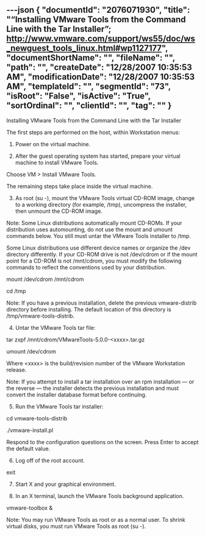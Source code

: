 ---json
{
  "documentId": "2076071930",
  "title": "“Installing VMware Tools from the Command Line with the Tar Installer”; http://www.vmware.com/support/ws55/doc/ws_newguest_tools_linux.html#wp1127177",
  "documentShortName": "",
  "fileName": "",
  "path": "",
  "createDate": "12/28/2007 10:35:53 AM",
  "modificationDate": "12/28/2007 10:35:53 AM",
  "templateId": "",
  "segmentId": "73",
  "isRoot": "False",
  "isActive": "True",
  "sortOrdinal": "",
  "clientId": "",
  "tag": ""
}
---

Installing VMware Tools from the Command Line with the Tar Installer

The first steps are performed on the host, within Workstation menus:

1. Power on the virtual machine.

2. After the guest operating system has started, prepare your virtual machine to install VMware Tools.

Choose VM &gt; Install VMware Tools.

The remaining steps take place inside the virtual machine.

3. As root (su -), mount the VMware Tools virtual CD-ROM image, change to a working directory (for example, /tmp), uncompress the installer, then unmount the CD-ROM image.

Note: Some Linux distributions automatically mount CD-ROMs. If your distribution uses automounting, do not use the mount and umount commands below. You still must untar the VMware Tools installer to /tmp.

Some Linux distributions use different device names or organize the /dev directory differently. If your CD-ROM drive is not /dev/cdrom or if the mount point for a CD-ROM is not /mnt/cdrom, you must modify the following commands to reflect the conventions used by your distribution.

mount /dev/cdrom /mnt/cdrom

cd /tmp

Note: If you have a previous installation, delete the previous vmware-distrib directory before installing. The default location of this directory is
/tmp/vmware-tools-distrib.

4. Untar the VMware Tools tar file:

tar zxpf /mnt/cdrom/VMwareTools-5.0.0-&lt;xxxx&gt;.tar.gz

umount /dev/cdrom

Where &lt;xxxx&gt; is the build/revision number of the VMware Workstation release.

Note: If you attempt to install a tar installation over an rpm installation — or the reverse — the installer detects the previous installation and must convert the installer database format before continuing.

5. Run the VMware Tools tar installer:

cd vmware-tools-distrib

./vmware-install.pl

Respond to the configuration questions on the screen. Press Enter to accept the default value.

6. Log off of the root account.

exit

7. Start X and your graphical environment.

8. In an X terminal, launch the VMware Tools background application.

vmware-toolbox &

Note: You may run VMware Tools as root or as a normal user. To shrink virtual disks, you must run VMware Tools as root (su -).
